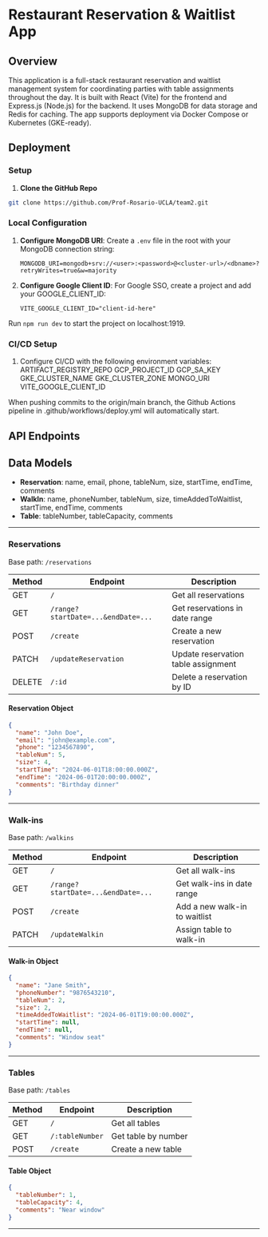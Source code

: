 # Restaurant Reservation & Waitlist App

## Overview
This application is a full-stack restaurant reservation and waitlist management system for coordinating parties with table assignments throughout the day. It is built with React (Vite) for the frontend and Express.js (Node.js) for the backend. It uses MongoDB for data storage and Redis for caching. The app supports deployment via Docker Compose or Kubernetes (GKE-ready).

## Deployment

### Setup
1. **Clone the GitHub Repo**
```bash
git clone https://github.com/Prof-Rosario-UCLA/team2.git
```

### Local Configuration
1. **Configure MongoDB URI**: Create a `.env` file in the root with your MongoDB connection string:
   ```env
   MONGODB_URI=mongodb+srv://<user>:<password>@<cluster-url>/<dbname>?retryWrites=true&w=majority
   ```

2. **Configure Google Client ID**: For Google SSO, create a project and add your GOOGLE_CLIENT_ID:
   ```env 
   VITE_GOOGLE_CLIENT_ID="client-id-here"
   ```

Run `npm run dev` to start the project on localhost:1919.

### CI/CD Setup
1. Configure CI/CD with the following environment variables:
ARTIFACT_REGISTRY_REPO
GCP_PROJECT_ID
GCP_SA_KEY
GKE_CLUSTER_NAME
GKE_CLUSTER_ZONE
MONGO_URI
VITE_GOOGLE_CLIENT_ID

When pushing commits to the origin/main branch, the Github Actions pipeline in .github/workflows/deploy.yml will automatically start.


## API Endpoints

## Data Models
- **Reservation**: name, email, phone, tableNum, size, startTime, endTime, comments
- **WalkIn**: name, phoneNumber, tableNum, size, timeAddedToWaitlist, startTime, endTime, comments
- **Table**: tableNumber, tableCapacity, comments

---

### Reservations
Base path: `/reservations`

| Method | Endpoint                | Description                        |
|--------|-------------------------|------------------------------------|
| GET    | `/`                     | Get all reservations               |
| GET    | `/range?startDate=...&endDate=...` | Get reservations in date range |
| POST   | `/create`               | Create a new reservation           |
| PATCH  | `/updateReservation`    | Update reservation table assignment|
| DELETE | `/:id`                  | Delete a reservation by ID         |

#### Reservation Object
```json
{
  "name": "John Doe",
  "email": "john@example.com",
  "phone": "1234567890",
  "tableNum": 5,
  "size": 4,
  "startTime": "2024-06-01T18:00:00.000Z",
  "endTime": "2024-06-01T20:00:00.000Z",
  "comments": "Birthday dinner"
}
```
---

### Walk-ins
Base path: `/walkins`

| Method | Endpoint                | Description                        |
|--------|-------------------------|------------------------------------|
| GET    | `/`                     | Get all walk-ins                   |
| GET    | `/range?startDate=...&endDate=...` | Get walk-ins in date range   |
| POST   | `/create`               | Add a new walk-in to waitlist      |
| PATCH  | `/updateWalkin`         | Assign table to walk-in            |

#### Walk-in Object
```json
{
  "name": "Jane Smith",
  "phoneNumber": "9876543210",
  "tableNum": 2,
  "size": 2,
  "timeAddedToWaitlist": "2024-06-01T19:00:00.000Z",
  "startTime": null,
  "endTime": null,
  "comments": "Window seat"
}
```

---

### Tables
Base path: `/tables`

| Method | Endpoint         | Description                |
|--------|------------------|----------------------------|
| GET    | `/`              | Get all tables             |
| GET    | `/:tableNumber`  | Get table by number        |
| POST   | `/create`        | Create a new table         |

#### Table Object
```json
{
  "tableNumber": 1,
  "tableCapacity": 4,
  "comments": "Near window"
}
```

---